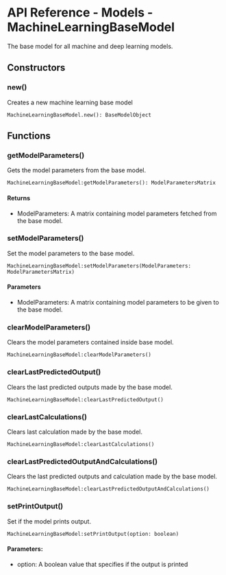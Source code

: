 # API Reference - Models - MachineLearningBaseModel

The base model for all machine and deep learning models.

## Constructors

### new()

Creates a new machine learning base model

```
MachineLearningBaseModel.new(): BaseModelObject
```

## Functions

### getModelParameters()

Gets the model parameters from the base model.

```
MachineLearningBaseModel:getModelParameters(): ModelParametersMatrix
```

#### Returns

* ModelParameters: A matrix containing model parameters fetched from the base model.

### setModelParameters()

Set the model parameters to the base model.

```
MachineLearningBaseModel:setModelParameters(ModelParameters: ModelParametersMatrix)
```

#### Parameters
* ModelParameters: A matrix containing model parameters to be given to the base model.

### clearModelParameters()

Clears the model parameters contained inside base model.

```
MachineLearningBaseModel:clearModelParameters()
```

### clearLastPredictedOutput()

Clears the last predicted outputs made by the base model.

```
MachineLearningBaseModel:clearLastPredictedOutput()
```

### clearLastCalculations()

Clears last calculation made by the base model.

```
MachineLearningBaseModel:clearLastCalculations()
```

### clearLastPredictedOutputAndCalculations()

Clears the last predicted outputs and calculation made by the base model.

```
MachineLearningBaseModel:clearLastPredictedOutputAndCalculations()
```

### setPrintOutput()

Set if the model prints output.

```
MachineLearningBaseModel:setPrintOutput(option: boolean)
```

#### Parameters:

* option: A boolean value that specifies if the output is printed


